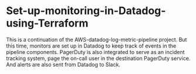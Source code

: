 # Set-up-monitoring-in-Datadog-using-Terraform
This is a continuation of the AWS-datadog-log-metric-pipeline project. But this time, monitors are set up in Datadog to keep track of events in the pipeline components. PagerDuty is also integrated to serve as an incident tracking system, page the on-call user in the destination PagerDuty service. And alerts are also sent from Datadog to Slack.
